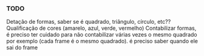 ### TODO

Detação de formas, saber se é quadrado, triãngulo, círculo, etc??
Qualificação de cores (amarelo, azul, verde, vermelho)
Contabilizar formas, é preciso ter cuidado para não contabilizar várias vezes o mesmo quadrado por exemplo (cada frame é o mesmo quadrado). é preciso saber quando ele sai do frame

